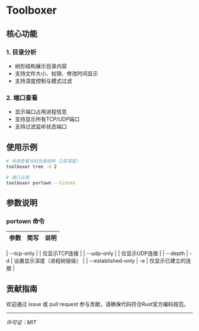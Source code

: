 # Toolboxer

## 核心功能

### 1. 目录分析
- 树形结构展示目录内容
- 支持文件大小、权限、修改时间显示
- 支持深度控制与模式过滤

### 2. 端口查看
- 显示端口占用进程信息
- 支持显示所有TCP/UDP端口
- 支持过滤监听状态端口


## 使用示例

```bash
# 快速查看当前目录结构（2层深度）
toolboxer tree -d 2

# 端口占用
toolboxer portown --listen

```

## 参数说明

### portown 命令
| 参数 | 简写 | 说明 |
|------|------|-----|

| --tcp-only |  | 仅显示TCP连接 |
| --udp-only |  | 仅显示UDP连接 |
| --depth | -d | 设置显示深度（进程树层级） |
| --established-only | -e | 仅显示已建立的连接 |

## 贡献指南

欢迎通过 issue 或 pull request 参与贡献，请确保代码符合Rust官方编码规范。

---

*许可证：MIT*
